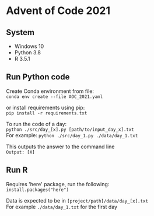 # Advent of Code 2021

## System
- Windows 10
- Python 3.8
- R 3.5.1

## Run Python code

Create Conda environment from file:  
`conda env create --file AOC_2021.yaml`

or install requirements using pip:  
`pip install -r requirements.txt`

To run the code of a day:  
`python ./src/day_[x].py [path/to/input_day_x].txt`  
For example: `python ./src/day_1.py ./data/day_1.txt`  

This outputs the answer to the command line  
`Output: [X]`

## Run R
Requires 'here' package, run the following:  
`install.packages("here")`

Data is expected to be in `[project/path]/data/day_[x].txt`  
For example `./data/day_1.txt` for the first day